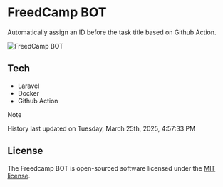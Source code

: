 # FreedCamp BOT

Automatically assign an ID before the task title based on Github Action.

![FreedCamp BOT](https://repository-images.githubusercontent.com/737932867/7d34798b-2680-471c-b089-a78a718d3d6a)

## Tech

- Laravel
- Docker
- Github Action

> [!NOTE]  
> History last updated on Tuesday, March 25th, 2025, 4:57:33 PM

## License

The Freedcamp BOT is open-sourced software licensed under the [MIT license](https://opensource.org/licenses/MIT).
